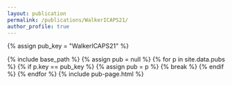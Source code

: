 ```yaml
---
layout: publication
permalink: /publications/WalkerICAPS21/
author_profile: true
---
```

{% assign pub_key = "WalkerICAPS21" %}

{% include base_path %}
{% assign pub = null %}
{% for p in site.data.pubs %}
  {% if p.key == pub_key %}
    {% assign pub = p %}
    {% break %}
  {% endif %}
{% endfor %}
{% include pub-page.html %}
     
         
